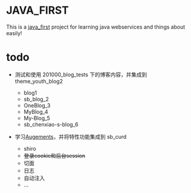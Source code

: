 # JAVA_FIRST
This is a [java_first](https://github.com/MutiYouth/java_first) project for learning java webservices and things about easily!



# todo

* 测试和使用 201000_blog_tests 下的博客内容，并集成到 theme_youth_blog2
  * blog1
  * sb_blog_2
  * OneBlog_3
  * MyBlog_4
  * My-Blog_5
  * sb_chenxiao-s-blog_6

* 学习[Augements](E:\Learns\Java\Augement)，并将特性功能集成到 sb_curd
  * shiro
  * ~~登录cookie和后台session~~<br/>
  * 切面
  * 日志
  * 自动注入
  * ...

